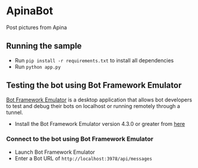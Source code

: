 # ApinaBot

Post pictures from Apina

## Running the sample

- Run `pip install -r requirements.txt` to install all dependencies
- Run `python app.py`

## Testing the bot using Bot Framework Emulator

[Bot Framework Emulator](https://github.com/microsoft/botframework-emulator) is a desktop application that allows bot
developers to test and debug their bots on localhost or running remotely through a tunnel.

- Install the Bot Framework Emulator version 4.3.0 or greater
  from [here](https://github.com/Microsoft/BotFramework-Emulator/releases)

### Connect to the bot using Bot Framework Emulator

- Launch Bot Framework Emulator
- Enter a Bot URL of `http://localhost:3978/api/messages`
